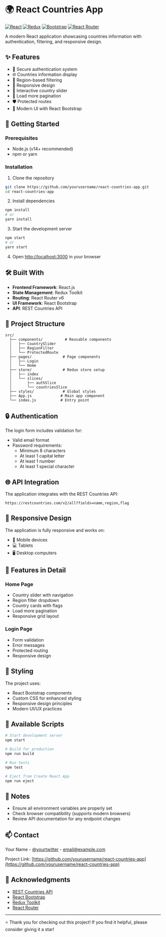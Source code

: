 # 🌍 React Countries App

[![React](https://img.shields.io/badge/React-20232A?style=for-the-badge&logo=react&logoColor=61DAFB)](https://reactjs.org/)
[![Redux](https://img.shields.io/badge/Redux-593D88?style=for-the-badge&logo=redux&logoColor=white)](https://redux.js.org/)
[![Bootstrap](https://img.shields.io/badge/Bootstrap-563D7C?style=for-the-badge&logo=bootstrap&logoColor=white)](https://getbootstrap.com/)
[![React Router](https://img.shields.io/badge/React_Router-CA4245?style=for-the-badge&logo=react-router&logoColor=white)](https://reactrouter.com/)

A modern React application showcasing countries information with authentication, filtering, and responsive design.

## ✨ Features

- 🔐 Secure authentication system
- 🌐 Countries information display
- 🎯 Region-based filtering
- 📱 Responsive design
- 🎠 Interactive country slider
- 📄 Load more pagination
- 🛡️ Protected routes
- 🎨 Modern UI with React Bootstrap

## 🚀 Getting Started

### Prerequisites

- Node.js (v14+ recommended)
- npm or yarn

### Installation

1. Clone the repository
```bash
git clone https://github.com/yourusername/react-countries-app.git
cd react-countries-app
```

2. Install dependencies
```bash
npm install
# or
yarn install
```

3. Start the development server
```bash
npm start
# or
yarn start
```

4. Open [http://localhost:3000](http://localhost:3000) in your browser

## 🛠️ Built With

- **Frontend Framework**: React.js
- **State Management**: Redux Toolkit
- **Routing**: React Router v6
- **UI Framework**: React Bootstrap
- **API**: REST Countries API

## 📁 Project Structure

```
src/
  ├── components/          # Reusable components
  │   ├── CountrySlider
  │   ├── RegionFilter
  │   └── ProtectedRoute
  ├── pages/              # Page components
  │   ├── Login
  │   └── Home
  ├── store/              # Redux store setup
  │   ├── index
  │   └── slices/
  │       ├── authSlice
  │       └── countriesSlice
  ├── styles/             # Global styles
  ├── App.js             # Main app component
  └── index.js           # Entry point
```

## 🔒 Authentication

The login form includes validation for:
- Valid email format
- Password requirements:
  - Minimum 8 characters
  - At least 1 capital letter
  - At least 1 number
  - At least 1 special character

## 🌐 API Integration

The application integrates with the REST Countries API:
```
https://restcountries.com/v2/all?fields=name,region,flag
```

## 📱 Responsive Design

The application is fully responsive and works on:
- 📱 Mobile devices
- 💻 Tablets
- 🖥️ Desktop computers

## 🎯 Features in Detail

### Home Page
- Country slider with navigation
- Region filter dropdown
- Country cards with flags
- Load more pagination
- Responsive grid layout

### Login Page
- Form validation
- Error messages
- Protected routing
- Responsive design

## 🎨 Styling

The project uses:
- React Bootstrap components
- Custom CSS for enhanced styling
- Responsive design principles
- Modern UI/UX practices

## 🔧 Available Scripts

```bash
# Start development server
npm start

# Build for production
npm run build

# Run tests
npm test

# Eject from Create React App
npm run eject
```

## 📝 Notes

- Ensure all environment variables are properly set
- Check browser compatibility (supports modern browsers)
- Review API documentation for any endpoint changes

## 📫 Contact

Your Name - [@yourtwitter](https://twitter.com/yourtwitter) - email@example.com

Project Link: [https://github.com/yourusername/react-countries-app](https://github.com/yourusername/react-countries-app)

## 🙏 Acknowledgments

- [REST Countries API](https://restcountries.com/)
- [React Bootstrap](https://react-bootstrap.github.io/)
- [Redux Toolkit](https://redux-toolkit.js.org/)
- [React Router](https://reactrouter.com/)

---

⭐️ Thank you for checking out this project! If you find it helpful, please consider giving it a star!
